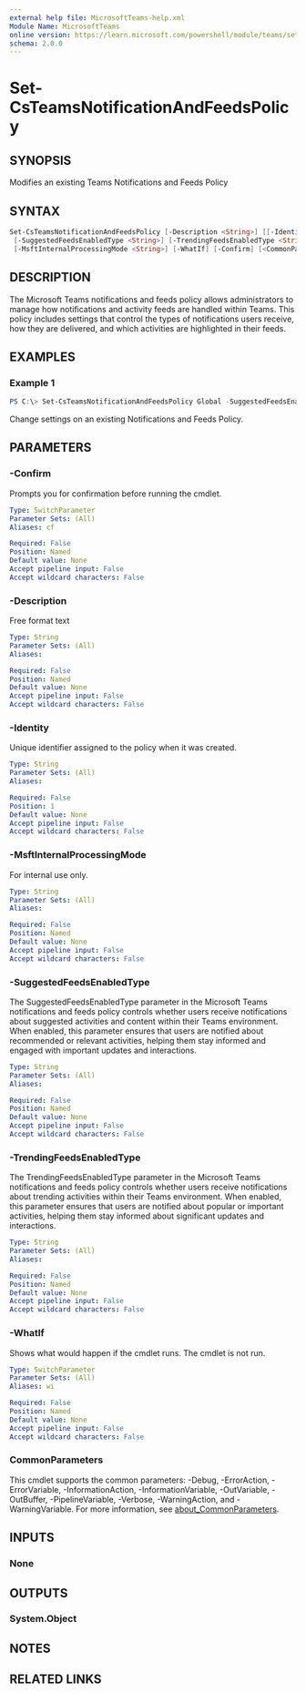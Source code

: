 ```yaml
---
external help file: MicrosoftTeams-help.xml
Module Name: MicrosoftTeams
online version: https://learn.microsoft.com/powershell/module/teams/set-csteamsnotificationandfeedspolicy
schema: 2.0.0
---
```


# Set-CsTeamsNotificationAndFeedsPolicy

## SYNOPSIS

Modifies an existing Teams Notifications and Feeds Policy

## SYNTAX

```powershell
Set-CsTeamsNotificationAndFeedsPolicy [-Description <String>] [[-Identity] <String>]
 [-SuggestedFeedsEnabledType <String>] [-TrendingFeedsEnabledType <String>]
 [-MsftInternalProcessingMode <String>] [-WhatIf] [-Confirm] [<CommonParameters>]
```

## DESCRIPTION

The Microsoft Teams notifications and feeds policy allows administrators to manage how notifications and activity feeds are handled within Teams. This policy includes settings that control the types of notifications users receive, how they are delivered, and which activities are highlighted in their feeds.

## EXAMPLES

### Example 1

```powershell
PS C:\> Set-CsTeamsNotificationAndFeedsPolicy Global -SuggestedFeedsEnabledType EnabledUserOverride
```

Change settings on an existing Notifications and Feeds Policy.

## PARAMETERS

### -Confirm

Prompts you for confirmation before running the cmdlet.

```yaml
Type: SwitchParameter
Parameter Sets: (All)
Aliases: cf

Required: False
Position: Named
Default value: None
Accept pipeline input: False
Accept wildcard characters: False
```

### -Description

Free format text

```yaml
Type: String
Parameter Sets: (All)
Aliases:

Required: False
Position: Named
Default value: None
Accept pipeline input: False
Accept wildcard characters: False
```

### -Identity

Unique identifier assigned to the policy when it was created.

```yaml
Type: String
Parameter Sets: (All)
Aliases:

Required: False
Position: 1
Default value: None
Accept pipeline input: False
Accept wildcard characters: False
```

### -MsftInternalProcessingMode

For internal use only.

```yaml
Type: String
Parameter Sets: (All)
Aliases:

Required: False
Position: Named
Default value: None
Accept pipeline input: False
Accept wildcard characters: False
```

### -SuggestedFeedsEnabledType

The SuggestedFeedsEnabledType parameter in the Microsoft Teams notifications and feeds policy controls whether users receive notifications about suggested activities and content within their Teams environment. When enabled, this parameter ensures that users are notified about recommended or relevant activities, helping them stay informed and engaged with important updates and interactions.

```yaml
Type: String
Parameter Sets: (All)
Aliases:

Required: False
Position: Named
Default value: None
Accept pipeline input: False
Accept wildcard characters: False
```

### -TrendingFeedsEnabledType

The TrendingFeedsEnabledType parameter in the Microsoft Teams notifications and feeds policy controls whether users receive notifications about trending activities within their Teams environment. When enabled, this parameter ensures that users are notified about popular or important activities, helping them stay informed about significant updates and interactions.

```yaml
Type: String
Parameter Sets: (All)
Aliases:

Required: False
Position: Named
Default value: None
Accept pipeline input: False
Accept wildcard characters: False
```

### -WhatIf

Shows what would happen if the cmdlet runs.
The cmdlet is not run.

```yaml
Type: SwitchParameter
Parameter Sets: (All)
Aliases: wi

Required: False
Position: Named
Default value: None
Accept pipeline input: False
Accept wildcard characters: False
```

### CommonParameters

This cmdlet supports the common parameters: -Debug, -ErrorAction, -ErrorVariable, -InformationAction, -InformationVariable, -OutVariable, -OutBuffer, -PipelineVariable, -Verbose, -WarningAction, and -WarningVariable. For more information, see [about_CommonParameters](http://go.microsoft.com/fwlink/?LinkID=113216).

## INPUTS

### None

## OUTPUTS

### System.Object

## NOTES

## RELATED LINKS
